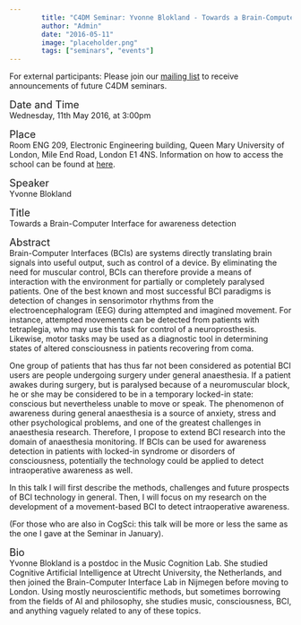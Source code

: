 ```yaml
---
        title: "C4DM Seminar: Yvonne Blokland - Towards a Brain-Computer Interface for awareness detection"
        author: "Admin"
        date: "2016-05-11"
        image: "placeholder.png"
        tags: ["seminars", "events"]
---
```


<p>For external participants: Please join our <a href="/seminars.html">mailing list</a> to receive announcements of future C4DM seminars.</p>


<span style="font-size: 130%;">Date and Time</span></br>
Wednesday, 11th May 2016, at 3:00pm

<span style="font-size: 130%;">Place</span></br>
Room ENG 209, Electronic Engineering building, Queen Mary University of London, Mile End Road, London E1 4NS. Information on how to access the school can be found at <a href="http://www.eecs.qmul.ac.uk/contact-us/">here</a>.

<span style="font-size: 130%;">Speaker</span></br>
Yvonne Blokland

<span style="font-size: 130%;">Title</span></br>
Towards a Brain-Computer Interface for awareness detection

<span style="font-size: 130%;">Abstract</span></br>
Brain-Computer Interfaces (BCIs) are systems directly translating brain signals into useful output, such as control of a device. By eliminating the need for muscular control, BCIs can therefore provide a means of interaction with the environment for partially or completely paralysed patients. One of the best known and most successful BCI paradigms is detection of changes in sensorimotor rhythms from the electroencephalogram (EEG) during attempted and imagined movement. For instance, attempted movements can be detected from patients with tetraplegia, who may use this task for control of a neuroprosthesis. Likewise, motor tasks may be used as a diagnostic tool in determining states of altered consciousness in patients recovering from coma.
 
One group of patients that has thus far not been considered as potential BCI users are people undergoing surgery under general anaesthesia. If a patient awakes during surgery, but is paralysed because of a neuromuscular block, he or she may be considered to be in a temporary locked-in state: conscious but nevertheless unable to move or speak. The phenomenon of awareness during general anaesthesia is a source of anxiety, stress and other psychological problems, and one of the greatest challenges in anaesthesia research. Therefore, I propose to extend BCI research into the domain of anaesthesia monitoring. If BCIs can be used for awareness detection in patients with locked-in syndrome or disorders of consciousness, potentially the technology could be applied to detect intraoperative awareness as well.

In this talk I will first describe the methods, challenges and future prospects of BCI technology in general. Then, I will focus on my research on the development of a movement-based BCI to detect intraoperative awareness.

(For those who are also in CogSci: this talk will be more or less the same as the one I gave at the Seminar in January).

<span style="font-size: 130%;">Bio</span></br>
Yvonne Blokland is a postdoc in the Music Cognition Lab. She studied Cognitive Artificial Intelligence at Utrecht University, the Netherlands, and then joined the Brain-Computer Interface Lab in Nijmegen before moving to London. Using mostly neuroscientific methods, but sometimes borrowing from the fields of AI and philosophy, she studies music, consciousness, BCI, and anything vaguely related to any of these topics.


